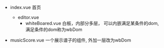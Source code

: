 + index.vue  首页
  + editor.vue
    + whiteBoared.vue   白板，内部分多层， 可以内嵌满足某条件的dom, 满足条件的dom称为wbDom


+ musicScore.vue  一个展示谱子的组件, 外加一层改为wbDom
         